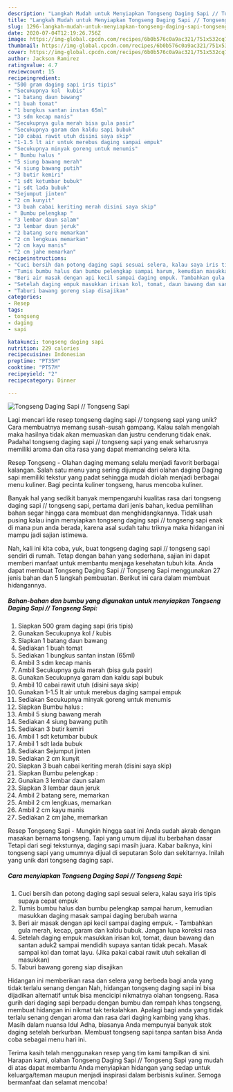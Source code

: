 ```yaml
---
description: "Langkah Mudah untuk Menyiapkan Tongseng Daging Sapi // Tongseng Sapi, Lezat"
title: "Langkah Mudah untuk Menyiapkan Tongseng Daging Sapi // Tongseng Sapi, Lezat"
slug: 1296-langkah-mudah-untuk-menyiapkan-tongseng-daging-sapi-tongseng-sapi-lezat
date: 2020-07-04T12:19:26.756Z
image: https://img-global.cpcdn.com/recipes/6b0b576c0a9ac321/751x532cq70/tongseng-daging-sapi-tongseng-sapi-foto-resep-utama.jpg
thumbnail: https://img-global.cpcdn.com/recipes/6b0b576c0a9ac321/751x532cq70/tongseng-daging-sapi-tongseng-sapi-foto-resep-utama.jpg
cover: https://img-global.cpcdn.com/recipes/6b0b576c0a9ac321/751x532cq70/tongseng-daging-sapi-tongseng-sapi-foto-resep-utama.jpg
author: Jackson Ramirez
ratingvalue: 4.7
reviewcount: 15
recipeingredient:
- "500 gram daging sapi iris tipis"
- "Secukupnya kol  kubis"
- "1 batang daun bawang"
- "1 buah tomat"
- "1 bungkus santan instan 65ml"
- "3 sdm kecap manis"
- "Secukupnya gula merah bisa gula pasir"
- "Secukupnya garam dan kaldu sapi bubuk"
- "10 cabai rawit utuh disini saya skip"
- "1-1.5 lt air untuk merebus daging sampai empuk"
- "Secukupnya minyak goreng untuk menumis"
- " Bumbu halus "
- "5 siung bawang merah"
- "4 siung bawang putih"
- "3 butir kemiri"
- "1 sdt ketumbar bubuk"
- "1 sdt lada bubuk"
- "Sejumput jinten"
- "2 cm kunyit"
- "3 buah cabai keriting merah disini saya skip"
- " Bumbu pelengkap "
- "3 lembar daun salam"
- "3 lembar daun jeruk"
- "2 batang sere memarkan"
- "2 cm lengkuas memarkan"
- "2 cm kayu manis"
- "2 cm jahe memarkan"
recipeinstructions:
- "Cuci bersih dan potong daging sapi sesuai selera, kalau saya iris tipis supaya cepat empuk"
- "Tumis bumbu halus dan bumbu pelengkap sampai harum, kemudian masukkan daging masak sampai daging berubah warna"
- "Beri air masak dengan api kecil sampai daging empuk. Tambahkan gula merah, kecap, garam dan kaldu bubuk. Jangan lupa koreksi rasa"
- "Setelah daging empuk masukkan irisan kol, tomat, daun bawang dan santan aduk2 sampai mendidih supaya santan tidak pecah. Masak sampai kol dan tomat layu. (Jika pakai cabai rawit utuh sekalian di masukkan)"
- "Taburi bawang goreng siap disajikan"
categories:
- Resep
tags:
- tongseng
- daging
- sapi

katakunci: tongseng daging sapi 
nutrition: 229 calories
recipecuisine: Indonesian
preptime: "PT35M"
cooktime: "PT57M"
recipeyield: "2"
recipecategory: Dinner

---
```



![Tongseng Daging Sapi // Tongseng Sapi](https://img-global.cpcdn.com/recipes/6b0b576c0a9ac321/751x532cq70/tongseng-daging-sapi-tongseng-sapi-foto-resep-utama.jpg)

Lagi mencari ide resep tongseng daging sapi // tongseng sapi yang unik? Cara membuatnya memang susah-susah gampang. Kalau salah mengolah maka hasilnya tidak akan memuaskan dan justru cenderung tidak enak. Padahal tongseng daging sapi // tongseng sapi yang enak seharusnya memiliki aroma dan cita rasa yang dapat memancing selera kita.

Resep Tongseng - Olahan daging memang selalu menjadi favorit berbagai kalangan. Salah satu menu yang sering dijumpai dari olahan daging Daging sapi memiliki tekstur yang padat sehingga mudah diolah menjadi berbagai menu kuliner. Bagi pecinta kuliner tongseng, harus mencoba kuliner.

Banyak hal yang sedikit banyak mempengaruhi kualitas rasa dari tongseng daging sapi // tongseng sapi, pertama dari jenis bahan, kedua pemilihan bahan segar hingga cara membuat dan menghidangkannya. Tidak usah pusing kalau ingin menyiapkan tongseng daging sapi // tongseng sapi enak di mana pun anda berada, karena asal sudah tahu triknya maka hidangan ini mampu jadi sajian istimewa.


Nah, kali ini kita coba, yuk, buat tongseng daging sapi // tongseng sapi sendiri di rumah. Tetap dengan bahan yang sederhana, sajian ini dapat memberi manfaat untuk membantu menjaga kesehatan tubuh kita. Anda dapat membuat Tongseng Daging Sapi // Tongseng Sapi menggunakan 27 jenis bahan dan 5 langkah pembuatan. Berikut ini cara dalam membuat hidangannya.

<!--inarticleads1-->

##### Bahan-bahan dan bumbu yang digunakan untuk menyiapkan Tongseng Daging Sapi // Tongseng Sapi:

1. Siapkan 500 gram daging sapi (iris tipis)
1. Gunakan Secukupnya kol / kubis
1. Siapkan 1 batang daun bawang
1. Sediakan 1 buah tomat
1. Sediakan 1 bungkus santan instan (65ml)
1. Ambil 3 sdm kecap manis
1. Ambil Secukupnya gula merah (bisa gula pasir)
1. Gunakan Secukupnya garam dan kaldu sapi bubuk
1. Ambil 10 cabai rawit utuh (disini saya skip)
1. Gunakan 1-1.5 lt air untuk merebus daging sampai empuk
1. Sediakan Secukupnya minyak goreng untuk menumis
1. Siapkan  Bumbu halus :
1. Ambil 5 siung bawang merah
1. Sediakan 4 siung bawang putih
1. Sediakan 3 butir kemiri
1. Ambil 1 sdt ketumbar bubuk
1. Ambil 1 sdt lada bubuk
1. Sediakan Sejumput jinten
1. Sediakan 2 cm kunyit
1. Siapkan 3 buah cabai keriting merah (disini saya skip)
1. Siapkan  Bumbu pelengkap :
1. Gunakan 3 lembar daun salam
1. Siapkan 3 lembar daun jeruk
1. Ambil 2 batang sere, memarkan
1. Ambil 2 cm lengkuas, memarkan
1. Ambil 2 cm kayu manis
1. Sediakan 2 cm jahe, memarkan


Resep Tongseng Sapi - Mungkin hingga saat ini Anda sudah akrab dengan masakan bernama tongseng. Tapi yang umum dijual itu berbahan dasar Tetapi dari segi teksturnya, daging sapi masih juara. Kabar baiknya, kini tongseng sapi yang umumnya dijual di seputaran Solo dan sekitarnya. Inilah yang unik dari tongseng daging sapi. 

<!--inarticleads2-->

##### Cara menyiapkan Tongseng Daging Sapi // Tongseng Sapi:

1. Cuci bersih dan potong daging sapi sesuai selera, kalau saya iris tipis supaya cepat empuk
1. Tumis bumbu halus dan bumbu pelengkap sampai harum, kemudian masukkan daging masak sampai daging berubah warna
1. Beri air masak dengan api kecil sampai daging empuk. - Tambahkan gula merah, kecap, garam dan kaldu bubuk. Jangan lupa koreksi rasa
1. Setelah daging empuk masukkan irisan kol, tomat, daun bawang dan santan aduk2 sampai mendidih supaya santan tidak pecah. Masak sampai kol dan tomat layu. (Jika pakai cabai rawit utuh sekalian di masukkan)
1. Taburi bawang goreng siap disajikan


Hidangan ini memberikan rasa dan selera yang berbeda bagi anda yang tidak terlalu senang dengan Nah, hidangan tongseng daging sapi ini bisa dijadikan alternatif untuk bisa mencicipi nikmatnya olahan tongseng. Rasa gurih dari daging sapi berpadu dengan bumbu dan rempah khas tongseng, membuat hidangan ini nikmat tak terkalahkan. Apalagi bagi anda yang tidak terlalu senang dengan aroma dan rasa dari daging kambing yang khas. Masih dalam nuansa Idul Adha, biasanya Anda mempunyai banyak stok daging setelah berkurban. Membuat tongseng sapi tanpa santan bisa Anda coba sebagai menu hari ini. 

Terima kasih telah menggunakan resep yang tim kami tampilkan di sini. Harapan kami, olahan Tongseng Daging Sapi // Tongseng Sapi yang mudah di atas dapat membantu Anda menyiapkan hidangan yang sedap untuk keluarga/teman maupun menjadi inspirasi dalam berbisnis kuliner. Semoga bermanfaat dan selamat mencoba!
